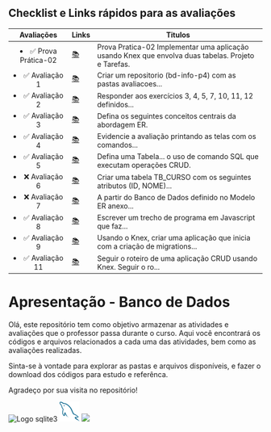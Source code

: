 ## Checklist e Links rápidos para as avaliações
|                Avaliações                 | Links                                                                                | Titulos                                                                |
| :---------------------------------------: | :----------------------------------------------------------------------------------- | ---------------------------------------------------------------------- |
| <li>:white_check_mark: Prova Prática-02 </li>  | [:books:](https://github.com/Daniel02md/bd-info-p4/tree/main/Prova%20Pratica-02) | Prova Pratica-02 Implementar uma aplicação usando Knex que envolva duas tabelas. Projeto e Tarefas.|
| <li> :white_check_mark: Avaliação 1 </li> | [:books:](https://github.com/Daniel02md/bd-info-p4/tree/main/avaliacoes/avaliacao-1) | Criar um repositorio (bd-info-p4) com as pastas avaliacoes...          |
| <li> :white_check_mark: Avaliação 2 </li> | [:books:](https://github.com/Daniel02md/bd-info-p4/tree/main/avaliacoes/avaliacao-2) | Responder aos exercícios 3, 4, 5, 7, 10, 11, 12 definidos...           |
| <li> :white_check_mark: Avaliação 3 </li> | [:books:](https://github.com/Daniel02md/bd-info-p4/tree/main/avaliacoes/avaliacao-3) | Defina os seguintes conceitos centrais da abordagem ER.                |
| <li>:white_check_mark: Avaliação 4 </li>  | [:books:](https://github.com/Daniel02md/bd-info-p4/tree/main/avaliacoes/avaliacao-4) | Evidencie a avaliação printando as telas com os comandos...            |
| <li>:white_check_mark: Avaliação 5 </li>  | [:books:](https://github.com/Daniel02md/bd-info-p4/tree/main/avaliacoes/avaliacao-5) | Defina uma Tabela... o uso de comando SQL que executam operações CRUD. |
|         <li>:x: Avaliação 6 </li>         | [:books:]()                                                                          | Criar uma tabela TB_CURSO com os seguintes atributos (ID, NOME)...     |
|         <li>:x: Avaliação 7 </li>         | [:books:]()                                                                          | A partir do Banco de Dados definido no Modelo ER anexo...              |
| <li>:white_check_mark: Avaliação 8 </li>  | [:books:](https://github.com/Daniel02md/bd-info-p4/tree/main/avaliacoes/avaliacao-8) | Escrever um trecho de programa em Javascript que faz...                |
| <li>:white_check_mark: Avaliação 9 </li>  | [:books:](https://github.com/Daniel02md/bd-info-p4/tree/main/avaliacoes/avaliacao-9) | Usando o Knex, criar uma aplicação que inicia com a criação de migrations...                |
| <li>:white_check_mark: Avaliação 11 </li>  | [:books:](https://github.com/Daniel02md/bd-info-p4/tree/main/avaliacoes/avaliacao-11) | Seguir o roteiro de uma aplicação CRUD usando Knex. Seguir o ro...                |

# Apresentação - Banco de Dados
<p align="left"> Olá, este repositório tem como objetivo armazenar as atividades e avaliações que o professor passa durante o curso. Aqui você encontrará os códigos e arquivos relacionados a cada uma das atividades, bem como as avaliações realizadas.</p>
<p align="left"> Sinta-se à vontade para explorar as pastas e arquivos disponíveis, e fazer o download dos códigos para estudo e referênca.

  Agradeço por sua visita no repositório!</p>
<div>
   <img height="40px" src="https://static-00.iconduck.com/assets.00/file-type-sqlite-icon-459x512-6be859fk.png" alt="Logo sqlite3">
   <img height="40px" src="https://raw.githubusercontent.com/devicons/devicon/master/icons/mysql/mysql-original.svg" alt="logo mysql">
   <img height="40px" src="https://cdn-icons-png.flaticon.com/512/919/919825.png">
</div>

